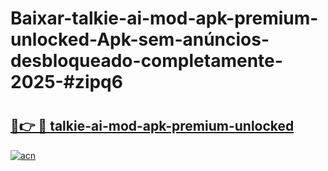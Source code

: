 # Baixar-talkie-ai-mod-apk-premium-unlocked-Apk-sem-anúncios-desbloqueado-completamente-2025-#zipq6

# <h2><a href="https://ainizakaria.my?title=talkie-ai-mod-apk-premium-unlocked&ref=24M">🔗👉 🔴 talkie-ai-mod-apk-premium-unlocked</a></h2>

[![acn](https://github.com/user-attachments/assets/0f9c940e-d8b0-45ae-aac7-cd30a18b3e1c)](https://ainizakaria.my?title=talkie-ai-mod-apk-premium-unlocked&ref=24M)

